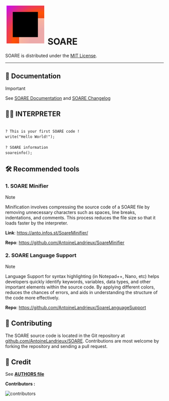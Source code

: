 
# ![LOGO](resources/icon/icon.svg) SOARE

SOARE is distributed under the [MIT License](LICENSE).

---

## 📖 Documentation

> [!IMPORTANT]
> See [SOARE Documentation](doc/documentation.md) and [SOARE Changelog](CHANGELOG)

## 🧑‍💻 INTERPRETER

```txt

? This is your first SOARE code !
write("Hello World!");

? SOARE information
soareinfo();

```

## 🛠️ Recommended tools

### 1. SOARE Minifier

> [!NOTE]
> Minification involves compressing the source code of a SOARE file by removing unnecessary characters such as spaces, line breaks, indentations, and comments. This process reduces the file size so that it loads faster by the interpreter.
>

**Link**: <https://anto.infos.st/SoareMinifier/>

**Repo**: <https://github.com/AntoineLandrieux/SoareMinifier>

### 2. SOARE Language Support

> [!NOTE]
> Language Support for syntax highlighting (in Notepad++, Nano, etc) helps developers quickly identify keywords, variables, data types, and other important elements within the source code. By applying different colors, reduces the chances of errors, and aids in understanding the structure of the code more effectively.
>

**Repo**: <https://github.com/AntoineLandrieux/SoareLanguageSupport>

## 🤲 Contributing

The SOARE source code is located in the Git repository at [github.com/AntoineLandrieux/SOARE](https://github.com/AntoineLandrieux/SOARE/).
Contributions are most welcome by forking the repository and sending a pull request.

## 📜 Credit

See **[AUTHORS file](AUTHORS)**

**Contributors :**

![contributors](https://contrib.rocks/image?repo=AntoineLandrieux/SOARE)
